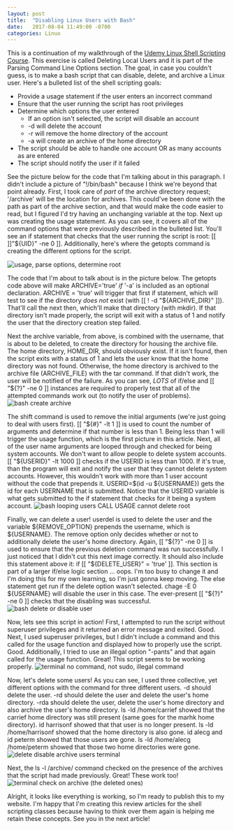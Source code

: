 ```yaml
---
layout: post
title:  "Disabling Linux Users with Bash"
date:   2017-08-04 11:49:00 -0700
categories: Linux
---
```

This is a continuation of my walkthrough of the [Udemy Linux Shell Scripting Course]. This exercise is called Deleting Local Users and it is part of the Parsing Command Line Options section. The goal, in case you couldn't guess, is to make a bash script that can disable, delete, and archive a Linux user. Here's a bulleted list of the shell scripting goals:
* Provide a usage statement if the user enters an incorrect command
* Ensure that the user running the script has root privileges
* Determine which options the user entered
  * If an option isn't selected, the script will disable an account
  * -d will delete the account
  * -r will remove the home directory of the account
  * -a will create an archive of the home directory
* The script should be able to handle one account OR as many accounts as are entered
* The script should notify the user if it failed

See the picture below for the code that I'm talking about in this paragraph. I didn't include a picture of "!/bin/bash" because I think we're beyond that point already. First, I took care of *part* of the archive directory request; '/archive' will be the location for archives. This could've been done with the path as part of the archive section, and that would make the code easier to read, but I figured I'd try having an unchanging variable at the top. Next up was creating the usage statement. As you can see, it covers all of the command options that were previously described in the bulleted list. You'll see an if statement that checks that the user running the script is root: [[ ]]"${UID}" -ne 0 ]]. Additionally, here's where the getopts command is creating the different options for the script.

![usage, parse options, determine root]({{"/assets/disable_linux_user_bash/archive-determineroot.jpg"}})

The code that I'm about to talk about is in the picture below. The getopts code above will make ARCHIVE='true' *if* '-a' is included as an optional declaration. ARCHIVE = 'true' will trigger that first if statement, which will test to see if the directory *does not* exist (with [[ ! -d "${ARCHIVE_DIR}" ]]). That'll call the next then, which'll make that directory (with mkdir). If that directory isn't made properly, the script will exit with a status of 1 and notify the user that the directory creation step failed.

Next the archive variable, from above, is combined with the username, that is about to be deleted, to create the directory for housing the archive file. The home directory, HOME_DIR, should obviously exist. If it isn't found, then the script exits with a status of 1 and lets the user know that the home directory was not found. Otherwise, the home directory is archived to the archive file (ARCHIVE_FILE) with the tar command. If that didn't work, the user will be notified of the failure. As you can see, *LOTS* of if/else and [[ "${?}" -ne 0 ]] instances are required to properly test that all of the attempted commands work out (to notify the user of problems).  
![bash create archive]({{"/assets/disable_linux_user_bash/bash-create-archive.jpg"}})

The shift command is used to remove the initial arguments (we're just going to deal with users first). [[ "${#}" -lt 1 ]] is used to count the number of arguments and determine if that number is less than 1. Being less than 1 will trigger the usage function, which is the first picture in this article. Next, all of the user name arguments are looped through and checked for being system accounts. We don't want to allow people to delete system accounts. [[ "${USERID}" -lt 1000 ]] checks if the USERID is less than 1000. If it's true, than the program will exit and notify the user that they cannot delete system accounts. However, this wouldn't work with more than 1 user account without the code that prepends it. USERID=$(id -u ${USERNAME}) gets the id for each USERNAME that is submitted. Notice that the USERID variable is what gets submitted to the if statement that checks for it being a system account.
![bash looping users CALL USAGE cannot delete root]({{"/assets/disable_linux_user_bash/loopingusers-CANNOTdelroot.jpg"}})

Finally, we can delete a user! userdel is used to delete the user and the variable ${REMOVE_OPTION} prepends the username, which is ${USERNAME}. The remove option only decides whether or not to additionally delete the user's home directory. Again, [[ "${?}" -ne 0 ]] is used to ensure that the previous deletion command was run successfully. I just noticed that I didn't cut this next image correctly. It should also include this statement above it: if [[ "${DELETE_USER}" = 'true' ]]. This section is part of a larger if/else logic section ... oops. I'm too busy to change it and I'm doing this for my own learning, so I'm just gonna keep moving. The else statement get run if the delete option wasn't selected. chage -E 0 ${USERNAME} will disable the user in this case. The ever-present [[ "${?}" -ne 0 ]] checks that the disabling was successful.
![bash delete or disable user]({{"/assets/disable_linux_user_bash/delete-or-disable-user.jpg"}})

Now, lets see this script in action! First, I attempted to run the script without superuser privileges and it returned an error message and exited. Good. Next, I used superuser privileges, but I didn't include a command and this called for the usage function and displayed how to properly use the script. Good. Additionally, I tried to use an illegal option "-pants" and that again called for the usage function. Great! This script seems to be working properly.
![terminal no command, not sudo, illegal command]({{"/assets/disable_linux_user_bash/notroot-nocommand-illegalcommand.jpg"}})

Now, let's delete some users! As you can see, I used three collective, yet different options with the command for three different users. -d should delete the user. -rd should delete the user and delete the user's home directory. -rda should delete the user, delete the user's home directory and also archive the user's home directory. ls -ld /home/carrief showed that the carrief home directory was still present (same goes for the marhk home directory). id harrisonf showed that that user is no longer present. ls -ld /home/harrisonf showed that the home directory is also gone. id alecg and id peterm showed that those users are gone. ls -ld /home/alecg /home/peterm showed that those two home directories were gone.
![delete disable archive users terminal]({{"/assets/disable_linux_user_bash/delete-disable-archive-users.jpg"}})

Next, the ls -l /archive/ command checked on the presence of the archives that the script had made previously. Great! These work too!
![terminal check on archive (the deleted ones)]({{"/assets/disable_linux_user_bash/check-on-archive.jpg"}})

Alright, it looks like everything is working, so I'm ready to publish this to my website. I'm happy that I'm creating this review articles for the shell scripting classes because having to think over them again is helping me retain these concepts. See you in the next article!

[Udemy Linux Shell Scripting Course]:https://www.udemy.com/linux-shell-scripting-projects
